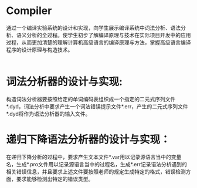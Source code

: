 # Compiler
通过一个编译实验系统的设计和实现，向学生展示编译系统中词法分析、语法分析、语义分析的全过程。使学生初步了解编译原理与技术在实际项目开发中的应用过程，从而更加清楚的理解计算机高级语言的编译原理与方法，掌握高级语言编译程序的设计原理与构造技术。
<br> </br>
# 词法分析器的设计与实现:
构造词法分析器要按照给定的单词编码表组织成一个指定的二元式序列文件*.dyd，词法分析中要求产生一个词法错误提示文件*.err，产生的二元式序列文件*.dyd将作为语法分析器的输入文件。

# 递归下降语法分析器的设计与实现：
在递归下降分析的过程中，要求产生文本文件*.var用以记录源语言当中的变量名，生成*.pro文件用以记录源语言当中的过程名，生成*.err记录语法分析遇到的相关错误信息，并且要求上述文件要按照老师的规定生成特定的格式，错误检测方面，要求能够检测出特定的错误类型。
